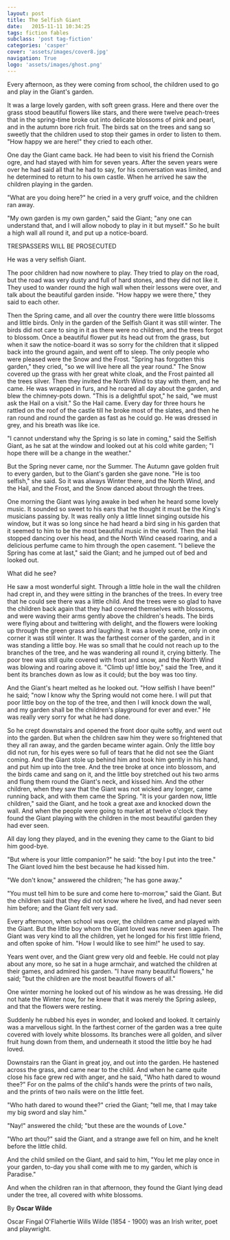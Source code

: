 ```yaml
---
layout: post
title: The Selfish Giant
date:   2015-11-11 10:34:25
tags: fiction fables
subclass: 'post tag-fiction'
categories: 'casper'
cover: 'assets/images/cover8.jpg'
navigation: True
logo: 'assets/images/ghost.png'
---
```

Every afternoon, as they were coming from school, the children used to go and play in the Giant's garden.

It was a large lovely garden, with soft green grass. Here and there over the grass stood beautiful flowers like stars, and there were twelve peach-trees that in the spring-time broke out into delicate blossoms of pink and pearl, and in the autumn bore rich fruit. The birds sat on the trees and sang so sweetly that the children used to stop their games in order to listen to them. "How happy we are here!" they cried to each other.

One day the Giant came back. He had been to visit his friend the Cornish ogre, and had stayed with him for seven years. After the seven years were over he had said all that he had to say, for his conversation was limited, and he determined to return to his own castle. When he arrived he saw the children playing in the garden.

"What are you doing here?" he cried in a very gruff voice, and the children ran away.

"My own garden is my own garden," said the Giant; "any one can understand that, and I will allow nobody to play in it but myself." So he built a high wall all round it, and put up a notice-board.

TRESPASSERS
WILL BE
PROSECUTED

He was a very selfish Giant.

The poor children had now nowhere to play. They tried to play on the road, but the road was very dusty and full of hard stones, and they did not like it. They used to wander round the high wall when their lessons were over, and talk about the beautiful garden inside. "How happy we were there," they said to each other.

Then the Spring came, and all over the country there were little blossoms and little birds. Only in the garden of the Selfish Giant it was still winter. The birds did not care to sing in it as there were no children, and the trees forgot to blossom. Once a beautiful flower put its head out from the grass, but when it saw the notice-board it was so sorry for the children that it slipped back into the ground again, and went off to sleep. The only people who were pleased were the Snow and the Frost. "Spring has forgotten this garden," they cried, "so we will live here all the year round." The Snow covered up the grass with her great white cloak, and the Frost painted all the trees silver. Then they invited the North Wind to stay with them, and he came. He was wrapped in furs, and he roared all day about the garden, and blew the chimney-pots down. "This is a delightful spot," he said, "we must ask the Hail on a visit." So the Hail came. Every day for three hours he rattled on the roof of the castle till he broke most of the slates, and then he ran round and round the garden as fast as he could go. He was dressed in grey, and his breath was like ice.

"I cannot understand why the Spring is so late in coming," said the Selfish Giant, as he sat at the window and looked out at his cold white garden; "I hope there will be a change in the weather."

But the Spring never came, nor the Summer. The Autumn gave golden fruit to every garden, but to the Giant's garden she gave none. "He is too selfish," she said. So it was always Winter there, and the North Wind, and the Hail, and the Frost, and the Snow danced about through the trees.

One morning the Giant was lying awake in bed when he heard some lovely music. It sounded so sweet to his ears that he thought it must be the King's musicians passing by. It was really only a little linnet singing outside his window, but it was so long since he had heard a bird sing in his garden that it seemed to him to be the most beautiful music in the world. Then the Hail stopped dancing over his head, and the North Wind ceased roaring, and a delicious perfume came to him through the open casement. "I believe the Spring has come at last," said the Giant; and he jumped out of bed and looked out.

What did he see?

He saw a most wonderful sight. Through a little hole in the wall the children had crept in, and they were sitting in the branches of the trees. In every tree that he could see there was a little child. And the trees were so glad to have the children back again that they had covered themselves with blossoms, and were waving their arms gently above the children's heads. The birds were flying about and twittering with delight, and the flowers were looking up through the green grass and laughing. It was a lovely scene, only in one corner it was still winter. It was the farthest corner of the garden, and in it was standing a little boy. He was so small that he could not reach up to the branches of the tree, and he was wandering all round it, crying bitterly. The poor tree was still quite covered with frost and snow, and the North Wind was blowing and roaring above it. "Climb up! little boy," said the Tree, and it bent its branches down as low as it could; but the boy was too tiny.

And the Giant's heart melted as he looked out. "How selfish I have been!" he said; "now I know why the Spring would not come here. I will put that poor little boy on the top of the tree, and then I will knock down the wall, and my garden shall be the children's playground for ever and ever." He was really very sorry for what he had done.

So he crept downstairs and opened the front door quite softly, and went out into the garden. But when the children saw him they were so frightened that they all ran away, and the garden became winter again. Only the little boy did not run, for his eyes were so full of tears that he did not see the Giant coming. And the Giant stole up behind him and took him gently in his hand, and put him up into the tree. And the tree broke at once into blossom, and the birds came and sang on it, and the little boy stretched out his two arms and flung them round the Giant's neck, and kissed him. And the other children, when they saw that the Giant was not wicked any longer, came running back, and with them came the Spring. "It is your garden now, little children," said the Giant, and he took a great axe and knocked down the wall. And when the people were going to market at twelve o'clock they found the Giant playing with the children in the most beautiful garden they had ever seen.

All day long they played, and in the evening they came to the Giant to bid him good-bye.

"But where is your little companion?" he said: "the boy I put into the tree." The Giant loved him the best because he had kissed him.

"We don't know," answered the children; "he has gone away."

"You must tell him to be sure and come here to-morrow," said the Giant. But the children said that they did not know where he lived, and had never seen him before; and the Giant felt very sad.

Every afternoon, when school was over, the children came and played with the Giant. But the little boy whom the Giant loved was never seen again. The Giant was very kind to all the children, yet he longed for his first little friend, and often spoke of him. "How I would like to see him!" he used to say.

Years went over, and the Giant grew very old and feeble. He could not play about any more, so he sat in a huge armchair, and watched the children at their games, and admired his garden. "I have many beautiful flowers," he said; "but the children are the most beautiful flowers of all."

One winter morning he looked out of his window as he was dressing. He did not hate the Winter now, for he knew that it was merely the Spring asleep, and that the flowers were resting.

Suddenly he rubbed his eyes in wonder, and looked and looked. It certainly was a marvellous sight. In the farthest corner of the garden was a tree quite covered with lovely white blossoms. Its branches were all golden, and silver fruit hung down from them, and underneath it stood the little boy he had loved.

Downstairs ran the Giant in great joy, and out into the garden. He hastened across the grass, and came near to the child. And when he came quite close his face grew red with anger, and he said, "Who hath dared to wound thee?" For on the palms of the child's hands were the prints of two nails, and the prints of two nails were on the little feet.

"Who hath dared to wound thee?" cried the Giant; "tell me, that I may take my big sword and slay him."

"Nay!" answered the child; "but these are the wounds of Love."

"Who art thou?" said the Giant, and a strange awe fell on him, and he knelt before the little child.

And the child smiled on the Giant, and said to him, "You let me play once in your garden, to-day you shall come with me to my garden, which is Paradise."

And when the children ran in that afternoon, they found the Giant lying dead under the tree, all covered with white blossoms.

By **Oscar Wilde**

Oscar Fingal O'Flahertie Wills Wilde (1854 - 1900) was an Irish writer, poet and playwright.